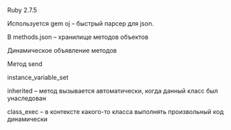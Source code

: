 Ruby 2.7.5

Используется gem oj – быстрый парсер для json.

В methods.json – хранилище методов объектов

Динамическое объявление методов

Метод send

instance_variable_set

inherited – метод вызывается автоматически, когда данный класс был унаследован

class_exec – в контексте какого-то класса выполнять произвольный код динамически
